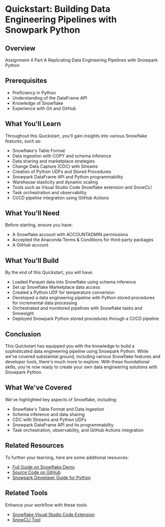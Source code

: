 # Quickstart: Building Data Engineering Pipelines with Snowpark Python

## Overview

Assignment 4 Part A
Replicating Data Engineering Pipelines with Snowpark Python 

## Prerequisites

- Proficiency in Python
- Understanding of the DataFrame API
- Knowledge of Snowflake
- Experience with Git and GitHub

## What You'll Learn

Throughout this Quickstart, you'll gain insights into various Snowflake features, such as:

- Snowflake's Table Format
- Data ingestion with COPY and schema inference
- Data sharing and marketplace strategies
- Change Data Capture (CDC) with Streams
- Creation of Python UDFs and Stored Procedures
- Snowpark DataFrame API and Python programmability
- Warehouse elasticity and dynamic scaling
- Tools such as Visual Studio Code Snowflake extension and SnowCLI
- Task orchestration and observability
- CI/CD pipeline integration using GitHub Actions

## What You'll Need

Before starting, ensure you have:

- A Snowflake account with ACCOUNTADMIN permissions
- Accepted the Anaconda Terms & Conditions for third-party packages
- A GitHub account

## What You'll Build

By the end of this Quickstart, you will have:

- Loaded Parquet data into Snowflake using schema inference
- Set up Snowflake Marketplace data access
- Created a Python UDF for temperature conversion
- Developed a data engineering pipeline with Python stored procedures for incremental data processing
- Orchestrated and monitored pipelines with Snowflake tasks and Snowsight
- Deployed Snowpark Python stored procedures through a CI/CD pipeline

## Conclusion

This Quickstart has equipped you with the knowledge to build a sophisticated data engineering pipeline using Snowpark Python. While we've covered substantial ground, including various Snowflake features and developer tools, there's much more to explore. With these foundational skills, you're now ready to create your own data engineering solutions with Snowpark Python.

## What We've Covered

We've highlighted key aspects of Snowflake, including:

- Snowflake's Table Format and Data ingestion
- Schema inference and data sharing
- CDC with Streams and Python UDFs
- Snowpark DataFrame API and its programmability
- Task orchestration, observability, and GitHub Actions integration

## Related Resources

To further your learning, here are some additional resources:

- [Full Guide on Snowflake Demo](https://quickstarts.snowflake.com/guide/data_engineering_pipelines_with_snowpark_python/#0)
- [Source Code on GitHub](https://github.com/Snowflake-Labs/sfguide-data-engineering-with-snowpark-python)
- [Snowpark Developer Guide for Python](https://docs.snowflake.com/en/developer-guide/snowpark/python/index)


## Related Tools

Enhance your workflow with these tools:

- [Snowflake Visual Studio Code Extension](#)
- [SnowCLI Tool](#)

